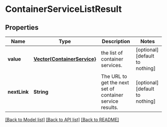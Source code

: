 # ContainerServiceListResult


## Properties
Name | Type | Description | Notes
------------ | ------------- | ------------- | -------------
**value** | [**Vector{ContainerService}**](ContainerService.md) | the list of container services. | [optional] [default to nothing]
**nextLink** | **String** | The URL to get the next set of container service results. | [optional] [default to nothing]


[[Back to Model list]](../README.md#models) [[Back to API list]](../README.md#api-endpoints) [[Back to README]](../README.md)


